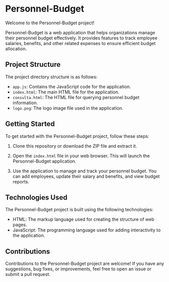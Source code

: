 # Personnel-Budget

Welcome to the Personnel-Budget project!

Personnel-Budget is a web application that helps organizations manage their personnel budget effectively. It provides features to track employee salaries, benefits, and other related expenses to ensure efficient budget allocation.

## Project Structure

The project directory structure is as follows:

- `app.js`: Contains the JavaScript code for the application.
- `index.html`: The main HTML file for the application.
- `consulta.html`: The HTML file for querying personnel budget information.
- `logo.png`: The logo image file used in the application.

## Getting Started

To get started with the Personnel-Budget project, follow these steps:

1. Clone this repository or download the ZIP file and extract it.

2. Open the `index.html` file in your web browser. This will launch the Personnel-Budget application.

3. Use the application to manage and track your personnel budget. You can add employees, update their salary and benefits, and view budget reports.

## Technologies Used

The Personnel-Budget project is built using the following technologies:

- HTML: The markup language used for creating the structure of web pages.
- JavaScript: The programming language used for adding interactivity to the application.

## Contributions

Contributions to the Personnel-Budget project are welcome! If you have any suggestions, bug fixes, or improvements, feel free to open an issue or submit a pull request.
